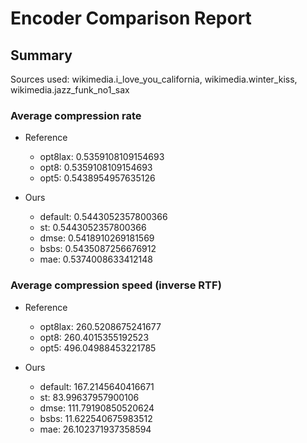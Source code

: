 
# Encoder Comparison Report

## Summary

Sources used: wikimedia.i_love_you_california, wikimedia.winter_kiss, wikimedia.jazz_funk_no1_sax

### Average compression rate

  - Reference
    - opt8lax: 0.5359108109154693
    - opt8: 0.5359108109154693
    - opt5: 0.5438954957635126

  - Ours
    - default: 0.5443052357800366
    - st: 0.5443052357800366
    - dmse: 0.5418910269181569
    - bsbs: 0.5435087256676912
    - mae: 0.5374008633412148


### Average compression speed (inverse RTF)
  - Reference
    - opt8lax: 260.5208675241677
    - opt8: 260.4015355192523
    - opt5: 496.04988453221785

  - Ours
    - default: 167.2145640416671
    - st: 83.99637957900106
    - dmse: 111.79190850520624
    - bsbs: 11.622540675983512
    - mae: 26.102371937358594


